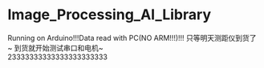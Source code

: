 # Image_Processing_AI_Library
Running on Arduino!!!Data read with PC(NO ARM!!!)!!!
只等明天测距仪到货了~             到货就开始测试串口和电机~   
23333333333333333333333
